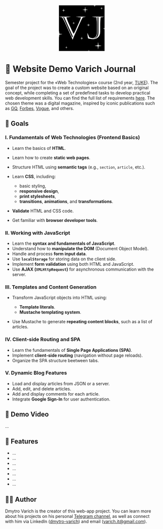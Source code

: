 <p align="center">
  <img src="assets/vjlogo.png" width="150" alt="Varich Journal Logo" />
</p>

# 📰 Website Demo Varich Journal

Semester project for the «Web Technologies» course (2nd year, [TUKE](https://www.tuke.sk/)). The goal of the project was to create a custom website based on an original concept, while completing a set of predefined tasks to develop practical web development skills. You can find the full list of requirements [here](https://peter.bednar.website.tuke.sk/awt/). The chosen theme was a digital magazine, inspired by iconic publications such as [GQ](https://www.gq.com/), [Forbes](https://www.forbes.com/), [Vogue](https://www.vogue.com/), and others.

## 🎯 Goals
### I. Fundamentals of Web Technologies (Frontend Basics)

* Learn the basics of **HTML**.
* Learn how to create **static web pages**.
* Structure HTML using **semantic tags** (e.g., `section`, `article`, etc.).
* Learn **CSS**, including:

  * basic styling,
  * **responsive design**,
  * **print stylesheets**,
  * **transitions**, **animations**, and **transformations**.
* **Validate** HTML and CSS code.
* Get familiar with **browser developer tools**.

### II. Working with JavaScript 
* Learn the **syntax and fundamentals of JavaScript**.
* Understand how to **manipulate the DOM** (Document Object Model).
* Handle and process **form input data**.
* Use **`localStorage`** for storing data on the client side.
* Implement **form validation** using both HTML and JavaScript.
* Use **AJAX (`XMLHttpRequest`)** for asynchronous communication with the server.

### III. Templates and Content Generation

* Transform JavaScript objects into HTML using:

  * **Template literals**.
  * **Mustache templating system**.

* Use Mustache to generate **repeating content blocks**, such as a list of articles.

### IV. Client-side Routing and SPA

* Learn the fundamentals of **Single Page Applications (SPA)**.
* Implement **client-side routing** (navigation without page reloads).
* Organize the SPA structure beetween tabs.

### V. Dynamic Blog Features

* Load and display articles from JSON or a server.
* Add, edit, and delete articles.
* Add and display comments for each article.
* Integrate **Google Sign-In** for user authentication.
 
## 🎥 Demo Video
...

## 🚀 Features
- ...
- ...
- ...
- ...
- ...
- ...
- ...

## 🧑🏻 Author 
Dmytro Varich is the creator of this web-app project. You can learn more about his projects on his personal [Telegram channel](https://t.me/varich_channel), as well as connect with him via LinkedIn ([dmytro-varich](https://www.linkedin.com/in/dmytro-varich/)) and email (varich.it@gmail.com).
